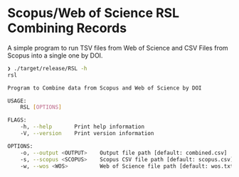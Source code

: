 # Scopus/Web of Science RSL Combining Records

A simple program to run TSV files from Web of Science and CSV Files from Scopus into a single one by DOI.

```bash
❯ ./target/release/RSL -h
rsl

Program to Combine data from Scopus and Web of Science by DOI

USAGE:
    RSL [OPTIONS]

FLAGS:
    -h, --help       Print help information
    -V, --version    Print version information

OPTIONS:
    -o, --output <OUTPUT>    Output file path [default: combined.csv]
    -s, --scopus <SCOPUS>    Scopus CSV file path [default: scopus.csv]
    -w, --wos <WOS>          Web of Science file path [default: wos.txt]
```

<script id="asciicast-432679" src="https://asciinema.org/a/432679.js" async></script>
